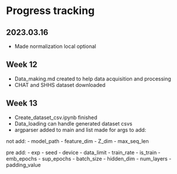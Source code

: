 # Progress tracking
## 2023.03.16

- Made normalization local optional

## Week 12
- Data_making.md created to help data acquisition and processing
- CHAT and SHHS dataset downloaded

## Week 13
- Create_dataset_csv.ipynb finished
- Data_loading can handle generated dataset csvs
- argparser added to main and list made for args to add:

not add:
    - model_path
    - feature_dim
    - Z_dim
    - max_seq_len

pre add:
    - exp
    - seed
    - device
    - data_limit
    - train_rate
    - is_train
    - emb_epochs
    - sup_epochs
    - batch_size
    - hidden_dim
    - num_layers
    - padding_value








